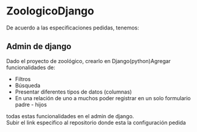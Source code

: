 # ZoologicoDjango

De acuerdo a las especificaciones pedidas, tenemos: 

## Admin de django
Dado el proyecto de zoológico, crearlo en Django(python)Agregar funcionalidades de:
 - Filtros
 - Búsqueda
 - Presentar diferentes tipos de datos (columnas)
 - En una relación de uno a muchos poder registrar en un solo formulario padre - hijos

 todas estas funcionalidades en el admin de django.   
 Subir el link especifico al repositorio donde esta la configuración pedida
